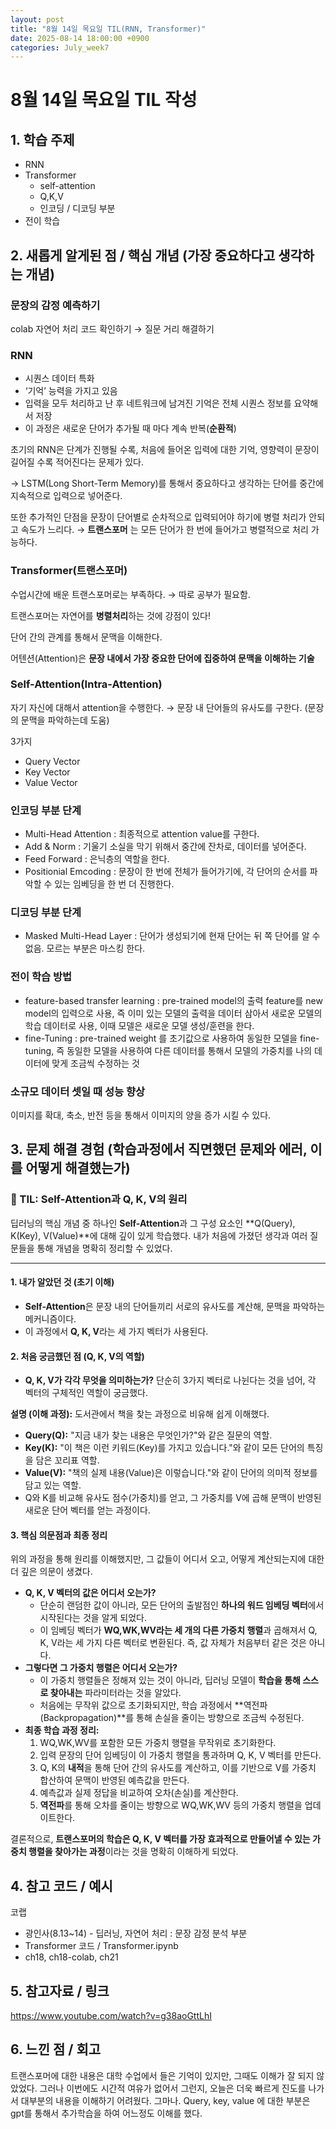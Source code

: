 ```yaml
---
layout: post
title: "8월 14일 목요일 TIL(RNN, Transformer)"
date: 2025-08-14 18:00:00 +0900
categories: July_week7
---
```


# 8월 14일 목요일 TIL 작성

## 1. 학습 주제
- RNN
- Transformer
  - self-attention
  - Q,K,V
  - 인코딩 / 디코딩 부분
- 전이 학습


## 2. 새롭게 알게된 점 / 핵심 개념 (가장 중요하다고 생각하는 개념)

### 문장의 감정 예측하기

colab 자연어 처리 코드 확인하기 → 질문 거리 해결하기

### RNN

- 시퀀스 데이터 특화
- ‘기억’ 능력을 가지고 있음
- 입력을 모두 처리하고 난 후 네트워크에 남겨진 기억은 전체 시퀀스 정보를 요약해서 저장
- 이 과정은 새로운 단어가 추가될 때 마다 계속 반복(**순환적**)

초기의 RNN은 단계가 진행될 수록, 처음에 들어온 입력에 대한 기억, 영향력이 문장이 길어질 수록 적어진다는 문제가 있다.

→ LSTM(Long Short-Term Memory)를 통해서 중요하다고 생각하는 단어를 중간에 지속적으로 입력으로 넣어준다.

또한 추가적인 단점을 문장이 단어별로 순차적으로 입력되어야 하기에 병렬 처리가 안되고 속도가 느리다. → **트랜스포머** 는 모든 단어가 한 번에 들어가고 병렬적으로 처리 가능하다.

### Transformer(트랜스포머)

수업시간에 배운 트랜스포머로는 부족하다. → 따로 공부가 필요함.

트랜스포머는 자연어를 **병렬처리**하는 것에 강점이 있다!

단어 간의 관계를 통해서 문맥을 이해한다.

어텐션(Attention)은 **문장 내에서 가장 중요한 단어에 집중하여 문맥을 이해하는 기술**

### Self-Attention(Intra-Attention)

자기 자신에 대해서 attention을 수행한다. → 문장 내 단어들의 유사도를 구한다. (문장의 문맥을 파악하는데 도움)

3가지

- Query Vector
- Key Vector
- Value Vector

### 인코딩 부분 단계

- Multi-Head Attention : 최종적으로 attention value를 구한다.
- Add & Norm :  기울기 소실을 막기 위해서 중간에 잔차로, 데이터를 넣어준다.
- Feed Forward : 은닉층의 역할을 한다.
- Positionial Emcoding : 문장이 한 번에 전체가 들어가기에, 각 단어의 순서를 파악할 수 있는 임베딩을 한 번 더 진행한다.

### 디코딩 부분 단계

- Masked Multi-Head Layer :  단어가 생성되기에 현재 단어는 뒤 쪽 단어를 알 수 없음. 모르는 부분은 마스킹 한다.


### 전이 학습 방법

- feature-based transfer learning : pre-trained model의 출력 feature를 new model의 입력으로 사용, 즉 이미 있는 모델의 출력을 데이터 삼아서 새로운 모델의 학습 데이터로 사용, 이때 모델은 새로운 모델 생성/훈련을 한다.
- fine-Tuning : pre-trained weight 를 초기값으로 사용하여 동일한 모델을 fine-tuning, 즉 동일한 모델을 사용하여 다른 데이터를 통해서 모델의 가중치를 나의 데이터에 맞게 조금씩 수정하는 것

### 소규모 데이터 셋일 때 성능 향상

이미지를 확대, 축소, 반전 등을 통해서 이미지의 양을 증가 시킬 수 있다.


## 3. 문제 해결 경험 (학습과정에서 직면했던 문제와 에러, 이를 어떻게 해결했는가)


### 📝 TIL: Self-Attention과 Q, K, V의 원리

딥러닝의 핵심 개념 중 하나인 **Self-Attention**과 그 구성 요소인 **Q(Query), K(Key), V(Value)**에 대해 깊이 있게 학습했다. 내가 처음에 가졌던 생각과 여러 질문들을 통해 개념을 명확히 정리할 수 있었다.

---

#### 1. 내가 알았던 것 (초기 이해)

- **Self-Attention**은 문장 내의 단어들끼리 서로의 유사도를 계산해, 문맥을 파악하는 메커니즘이다.
- 이 과정에서 **Q, K, V**라는 세 가지 벡터가 사용된다.

#### 2. 처음 궁금했던 점 (Q, K, V의 역할)

- **Q, K, V가 각각 무엇을 의미하는가?** 단순히 3가지 벡터로 나뉜다는 것을 넘어, 각 벡터의 구체적인 역할이 궁금했다.

**설명 (이해 과정):**
도서관에서 책을 찾는 과정으로 비유해 쉽게 이해했다.

- **Query(Q):** "지금 내가 찾는 내용은 무엇인가?"와 같은 질문의 역할.
- **Key(K):** "이 책은 이런 키워드(Key)를 가지고 있습니다."와 같이 모든 단어의 특징을 담은 꼬리표 역할.
- **Value(V):** "책의 실제 내용(Value)은 이렇습니다."와 같이 단어의 의미적 정보를 담고 있는 역할.
- Q와 K를 비교해 유사도 점수(가중치)를 얻고, 그 가중치를 V에 곱해 문맥이 반영된 새로운 단어 벡터를 얻는 과정이다.

#### 3. 핵심 의문점과 최종 정리

위의 과정을 통해 원리를 이해했지만, 그 값들이 어디서 오고, 어떻게 계산되는지에 대한 더 깊은 의문이 생겼다.

- **Q, K, V 벡터의 값은 어디서 오는가?**
    - 단순히 랜덤한 값이 아니라, 모든 단어의 출발점인 **하나의 워드 임베딩 벡터**에서 시작된다는 것을 알게 되었다.
    - 이 임베딩 벡터가 **WQ,WK,WV라는 세 개의 다른 가중치 행렬**과 곱해져서 Q, K, V라는 세 가지 다른 벡터로 변환된다. 즉, 값 자체가 처음부터 같은 것은 아니다.
- **그렇다면 그 가중치 행렬은 어디서 오는가?**
    - 이 가중치 행렬들은 정해져 있는 것이 아니라, 딥러닝 모델이 **학습을 통해 스스로 찾아내는** 파라미터라는 것을 알았다.
    - 처음에는 무작위 값으로 초기화되지만, 학습 과정에서 **역전파(Backpropagation)**를 통해 손실을 줄이는 방향으로 조금씩 수정된다.
- **최종 학습 과정 정리:**
    1. WQ,WK,WV를 포함한 모든 가중치 행렬을 무작위로 초기화한다.
    2. 입력 문장의 단어 임베딩이 이 가중치 행렬을 통과하며 Q, K, V 벡터를 만든다.
    3. Q, K의 **내적**을 통해 단어 간의 유사도를 계산하고, 이를 기반으로 V를 가중치 합산하여 문맥이 반영된 예측값을 만든다.
    4. 예측값과 실제 정답을 비교하여 오차(손실)를 계산한다.
    5. **역전파**를 통해 오차를 줄이는 방향으로 WQ,WK,WV 등의 가중치 행렬을 업데이트한다.

결론적으로, **트랜스포머의 학습은 Q, K, V 벡터를 가장 효과적으로 만들어낼 수 있는 가중치 행렬을 찾아가는 과정**이라는 것을 명확히 이해하게 되었다.


## 4. 참고 코드 / 예시
코랩
- 광인사(8.13~14) - 딥러닝, 자연어 처리 : 문장 감정 분석 부분
- Transformer 코드 / Transformer.ipynb
- ch18, ch18-colab, ch21

## 5. 참고자료 / 링크
https://www.youtube.com/watch?v=g38aoGttLhI

## 6. 느낀 점 / 회고 
트랜스포머에 대한 내용은 대학 수업에서 들은 기억이 있지만, 그때도 이해가 잘 되지 않았었다. 그러나 이번에도 시간적 여유가 없어서 그런지, 오늘은 더욱 빠르게 진도를 나가서 대부분의 내용을 이해하기 어려웠다. 그마나. Query, key, value 에 대한 부분은 gpt를 통해서 추가학습을 하여 어느정도 이해를 했다.